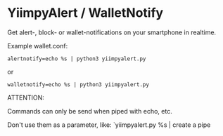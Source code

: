 # YiimpyAlert / WalletNotify
Get alert-, block- or  wallet-notifications on your smartphone in realtime.

Example wallet.conf:

`alertnotify=echo %s | python3 yiimpyalert.py`

or 

`walletnotify=echo %s | python3 yiimpyalert.py`


ATTENTION:

Commands can only be send when piped with echo, etc.

Don't use them as a parameter, like: `yiimpyalert.py %s | create a pipe
